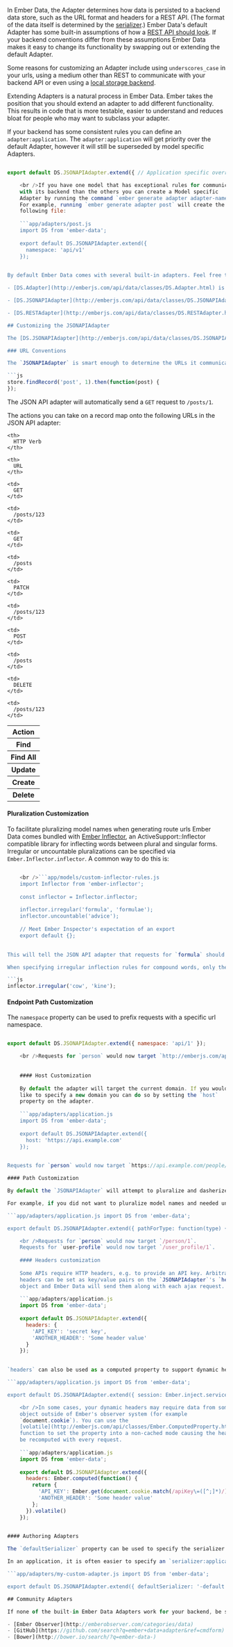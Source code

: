 In Ember Data, the Adapter determines how data is persisted to a backend data store, such as the URL format and headers for a REST API. (The format of the data itself is determined by the [serializer](../customizing-serializers/).) Ember Data's default Adapter has some built-in assumptions of how a [REST API should look](http://jsonapi.org/). If your backend conventions differ from these assumptions Ember Data makes it easy to change its functionality by swapping out or extending the default Adapter.

Some reasons for customizing an Adapter include using `underscores_case` in your urls, using a medium other than REST to communicate with your backend API or even using a [local storage backend](https://github.com/locks/ember-localstorage-adapter).

Extending Adapters is a natural process in Ember Data. Ember takes the position that you should extend an adapter to add different functionality. This results in code that is more testable, easier to understand and reduces bloat for people who may want to subclass your adapter.

If your backend has some consistent rules you can define an `adapter:application`. The `adapter:application` will get priority over the default Adapter, however it will still be superseded by model specific Adapters.

```app/adapters/application.js import DS from 'ember-data';

export default DS.JSONAPIAdapter.extend({ // Application specific overrides go here });

    <br />If you have one model that has exceptional rules for communicating
    with its backend than the others you can create a Model specific
    Adapter by running the command `ember generate adapter adapter-name`.
    For example, running `ember generate adapter post` will create the
    following file:
    
    ```app/adapters/post.js
    import DS from 'ember-data';
    
    export default DS.JSONAPIAdapter.extend({
      namespace: 'api/v1'
    });
    

By default Ember Data comes with several built-in adapters. Feel free to use these adapters as a starting point for creating your own custom adapter.

- [DS.Adapter](http://emberjs.com/api/data/classes/DS.Adapter.html) is the basic adapter with no functionality. It is generally a good starting point if you want to create an adapter that is radically different from the other Ember adapters.

- [DS.JSONAPIAdapter](http://emberjs.com/api/data/classes/DS.JSONAPIAdapter.html) The `JSONAPIAdapter` is the default adapter and follows JSON API conventions to communicate with an HTTP server by transmitting JSON via XHR.

- [DS.RESTAdapter](http://emberjs.com/api/data/classes/DS.RESTAdapter.html) The `RESTAdapter` allows your store to communicate with an HTTP server by transmitting JSON via XHR. Before Ember Data 2.0 this adapter was the default.

## Customizing the JSONAPIAdapter

The [DS.JSONAPIAdapter](http://emberjs.com/api/data/classes/DS.JSONAPIAdapter.html) has a handful of hooks that are commonly used to extend it to work with non-standard backends.

### URL Conventions

The `JSONAPIAdapter` is smart enough to determine the URLs it communicates with based on the name of the model. For example, if you ask for a `Post` by ID:

```js
store.findRecord('post', 1).then(function(post) {
});
```

The JSON API adapter will automatically send a `GET` request to `/posts/1`.

The actions you can take on a record map onto the following URLs in the JSON API adapter:

<table>
  <tr>
    <th>
      Action
    </th>
    
    <th>
      HTTP Verb
    </th>
    
    <th>
      URL
    </th>
  </tr>
  
  <tr>
    <th>
      Find
    </th>
    
    <td>
      GET
    </td>
    
    <td>
      /posts/123
    </td>
  </tr>
  
  <tr>
    <th>
      Find All
    </th>
    
    <td>
      GET
    </td>
    
    <td>
      /posts
    </td>
  </tr>
  
  <tr>
    <th>
      Update
    </th>
    
    <td>
      PATCH
    </td>
    
    <td>
      /posts/123
    </td>
  </tr>
  
  <tr>
    <th>
      Create
    </th>
    
    <td>
      POST
    </td>
    
    <td>
      /posts
    </td>
  </tr>
  
  <tr>
    <th>
      Delete
    </th>
    
    <td>
      DELETE
    </td>
    
    <td>
      /posts/123
    </td>
  </tr>
</table>

#### Pluralization Customization

To facilitate pluralizing model names when generating route urls Ember Data comes bundled with [Ember Inflector](https://github.com/stefanpenner/ember-inflector), an ActiveSupport::Inflector compatible library for inflecting words between plural and singular forms. Irregular or uncountable pluralizations can be specified via `Ember.Inflector.inflector`. A common way to do this is:

```app/app.js // sets up Ember.Inflector import './models/custom-inflector-rules';

    <br />```app/models/custom-inflector-rules.js
    import Inflector from 'ember-inflector';
    
    const inflector = Inflector.inflector;
    
    inflector.irregular('formula', 'formulae');
    inflector.uncountable('advice');
    
    // Meet Ember Inspector's expectation of an export
    export default {};
    

This will tell the JSON API adapter that requests for `formula` should go to `/formulae/1` instead of `/formulas/1`, and that requests for `advice` should go to `/advice/1` instead of `/advices/1`.

When specifying irregular inflection rules for compound words, only the final word or phrase should be specified. For example, to specify the plural of `redCow` as `redKine` or `red-cow` as `red-kine`, only the final word segments `cow` and `kine` should be specified:

```js
inflector.irregular('cow', 'kine');
```

#### Endpoint Path Customization

The `namespace` property can be used to prefix requests with a specific url namespace.

```app/adapters/application.js import DS from 'ember-data';

export default DS.JSONAPIAdapter.extend({ namespace: 'api/1' });

    <br />Requests for `person` would now target `http://emberjs.com/api/1/people/1`.
    
    
    #### Host Customization
    
    By default the adapter will target the current domain. If you would
    like to specify a new domain you can do so by setting the `host`
    property on the adapter.
    
    ```app/adapters/application.js
    import DS from 'ember-data';
    
    export default DS.JSONAPIAdapter.extend({
      host: 'https://api.example.com'
    });
    

Requests for `person` would now target `https://api.example.com/people/1`.

#### Path Customization

By default the `JSONAPIAdapter` will attempt to pluralize and dasherize the model name to generate the path name. If this convention does not conform to your backend you can override the `pathForType` method.

For example, if you did not want to pluralize model names and needed underscore_case instead of camelCase you could override the `pathForType` method like this:

```app/adapters/application.js import DS from 'ember-data';

export default DS.JSONAPIAdapter.extend({ pathForType: function(type) { return Ember.String.underscore(type); } });

    <br />Requests for `person` would now target `/person/1`.
    Requests for `user-profile` would now target `/user_profile/1`.
    
    #### Headers customization
    
    Some APIs require HTTP headers, e.g. to provide an API key. Arbitrary
    headers can be set as key/value pairs on the `JSONAPIAdapter`'s `headers`
    object and Ember Data will send them along with each ajax request.
    
    ```app/adapters/application.js
    import DS from 'ember-data';
    
    export default DS.JSONAPIAdapter.extend({
      headers: {
        'API_KEY': 'secret key',
        'ANOTHER_HEADER': 'Some header value'
      }
    });
    

`headers` can also be used as a computed property to support dynamic headers. In the example below, the headers are generated with a computed property dependent on the `session` service.

```app/adapters/application.js import DS from 'ember-data';

export default DS.JSONAPIAdapter.extend({ session: Ember.inject.service('session'), headers: Ember.computed('session.authToken', function() { return { 'API_KEY': this.get('session.authToken'), 'ANOTHER_HEADER': 'Some header value' }; }) });

    <br />In some cases, your dynamic headers may require data from some
    object outside of Ember's observer system (for example
    `document.cookie`). You can use the
    [volatile](http://emberjs.com/api/classes/Ember.ComputedProperty.html#method_volatile)
    function to set the property into a non-cached mode causing the headers to
    be recomputed with every request.
    
    ```app/adapters/application.js
    import DS from 'ember-data';
    
    export default DS.JSONAPIAdapter.extend({
      headers: Ember.computed(function() {
        return {
          'API_KEY': Ember.get(document.cookie.match(/apiKey\=([^;]*)/), '1'),
          'ANOTHER_HEADER': 'Some header value'
        };
      }).volatile()
    });
    

#### Authoring Adapters

The `defaultSerializer` property can be used to specify the serializer that will be used by this adapter. This is only used when a model specific serializer or `serializer:application` are not defined.

In an application, it is often easier to specify an `serializer:application`. However, if you are the author of a community adapter it is important to remember to set this property to ensure Ember does the right thing in the case a user of your adapter does not specify an `serializer:application`.

```app/adapters/my-custom-adapter.js import DS from 'ember-data';

export default DS.JSONAPIAdapter.extend({ defaultSerializer: '-default' }); ```

## Community Adapters

If none of the built-in Ember Data Adapters work for your backend, be sure to check out some of the community maintained Ember Data Adapters. Some good places to look for Ember Data Adapters include:

- [Ember Observer](http://emberobserver.com/categories/data)
- [GitHub](https://github.com/search?q=ember+data+adapter&ref=cmdform)
- [Bower](http://bower.io/search/?q=ember-data-)